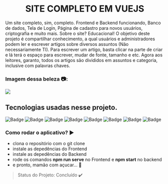 <h1 align="center"> SITE COMPLETO EM VUEJS </h1>
 
 Um site completo, sim, completo. Frontend e Backend funcionando, Banco de dados, Tela de Login, Página de cadastro para novos usuários, criptografia e muito mais. Sobre o site? Educacional! O objetivo deste projeto é compartilhar conhecimento, a qual usuários e administradores podem ler e escrever artigos sobre diversos assuntos (Não necessariamente TI). Para escrever um artigo, basta clicar na parte de criar e lá terá o espaço para escrever, mudar de fonte, tamanho e etc. Agora aos leitores, garanto, todos os artigos são divididos em assuntos e categoria, inclusive com palavras chaves.


 
 ### Imagem dessa beleza :camera::
 
 <img src="https://github.com/Franklyn-Sancho/Site_Completo_VueJs/blob/master/img0.png">

  
## Tecnologias usadas nesse projeto. 

![Badge](https://img.shields.io/static/v1?label=Javascript&message=Language&color=yellow&style=for-the-badge&logo=JAVASCRIPT)
![Badge](https://img.shields.io/static/v1?label=node.js.js&message=dev&color=Green&style=for-the-badge&logo=Node.js)
![Badge](https://img.shields.io/static/v1?label=vue&message=framework&color=green&style=for-the-badge&logo=Vue.js)
![Badge](https://img.shields.io/static/v1?label=postgreSQL&message=database&color=grey&style=for-the-badge&logo=POSTGRESQL)
![Badge](https://img.shields.io/static/v1?label=axios&message=framework&color=purple&style=for-the-badge&logo=axios)
![Badge](https://img.shields.io/static/v1?label=bootstrap&message=framework&color=blue&style=for-the-badge&logo=BOOTSTRAP)
![Badge](https://img.shields.io/static/v1?label=mongodb&message=database&color=green&style=for-the-badge&logo=MONGODB)
![Badge](https://img.shields.io/static/v1?label=express&message=framework&color=grey&style=for-the-badge&logo=EXPRESS)


### Como rodar o aplicativo? :arrow_forward:
* clona o repositório com o git clone
* instale as depedências do Frontend 
* instale as depedências do Backend
* rode os comandos **npm run serve** no Frontend e **npm start** no backend
* e pronto, mamão com açucar... :dancers:

> Status do Projeto: Concluído :heavy_check_mark:

